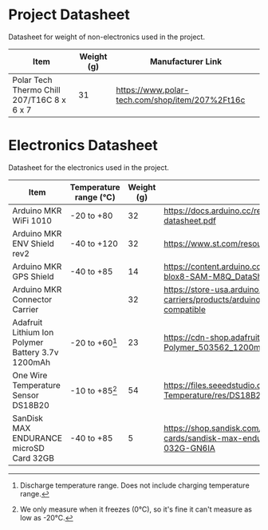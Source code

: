 # Project Datasheet

Datasheet for weight of non-electronics used in the project.

| Item                                       | Weight (g) | Manufacturer Link                               |
| ------------------------------------------ | ---------- | ----------------------------------------------- |
| Polar Tech Thermo Chill 207/T16C 8 x 6 x 7 | 31         | https://www.polar-tech.com/shop/item/207%2Ft16c |

# Electronics Datasheet

Datasheet for the electronics used in the project.

| Item                                              | Temperature range (°C) | Weight (g) | Datasheet Link                                                                                                          | Fritzing Link                                                       |
| ------------------------------------------------- | ---------------------- | ---------- | ----------------------------------------------------------------------------------------------------------------------- | ------------------------------------------------------------------- |
| Arduino MKR WiFi 1010                             | -20 to +80             | 32         | https://docs.arduino.cc/resources/datasheets/ABX00023-datasheet.pdf                                                     | https://content.arduino.cc/assets/Arduino%20MKR%20WIFI%201010.fzpz  |
| Arduino MKR ENV Shield rev2                       | -40 to +120            | 32         | https://www.st.com/resource/en/datasheet/hts221.pdf                                                                     | https://content.arduino.cc/assets/Arduino%20MKR%20ENV%20Shield.fzpz |
| Arduino MKR GPS Shield                            | -40 to +85             | 14         | https://content.arduino.cc/assets/Arduino-MKR-GPS-Shield_u-blox8-SAM-M8Q_DataSheet_UBX-16012619.pdf                     |                                                                     |
| Arduino MKR Connector Carrier                     |                        | 32         | https://store-usa.arduino.cc/collections/shields-carriers/products/arduino-mkr-connector-carrier-grove-compatible       |                                                                     |
| Adafruit Lithium Ion Polymer Battery 3.7v 1200mAh | -20 to +60[^1]         | 23         | https://cdn-shop.adafruit.com/product-files/258/C101-_Li-Polymer_503562_1200mAh_3.7V_with_PCM_APPROVED_8.18.pdf         |                                                                     |
| One Wire Temperature Sensor DS18B20               | -10 to +85[^2]         | 54         | https://files.seeedstudio.com/wiki/One-Wire-Temperature/res/DS18B20-Datasheet.pdf                                       |                                                                     |
| SanDisk MAX ENDURANCE microSD Card 32GB           | -40 to +85             | 5          | https://shop.sandisk.com/products/memory-cards/microsd-cards/sandisk-max-endurance-uhs-i-microsd?sku=SDSQQVR-032G-GN6IA |                                                                     |

[^1]: Discharge temperature range. Does not include charging temperature range.
[^2]: We only measure when it freezes (0°C), so it's fine it can't measure as low as -20°C.
